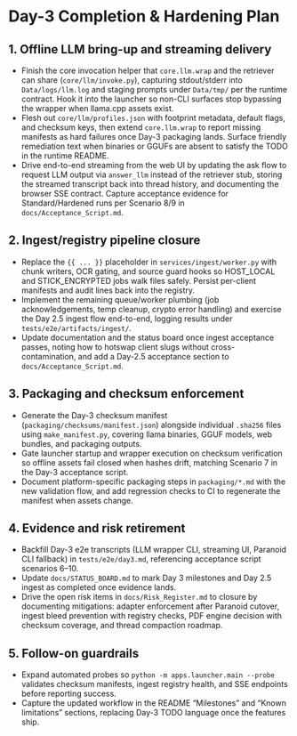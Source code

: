 # Day-3 Completion & Hardening Plan

## 1. Offline LLM bring-up and streaming delivery
- Finish the core invocation helper that `core.llm.wrap` and the retriever can share (`core/llm/invoke.py`), capturing stdout/stderr into `Data/logs/llm.log` and staging prompts under `Data/tmp/` per the runtime contract. Hook it into the launcher so non-CLI surfaces stop bypassing the wrapper when llama.cpp assets exist.
- Flesh out `core/llm/profiles.json` with footprint metadata, default flags, and checksum keys, then extend `core.llm.wrap` to report missing manifests as hard failures once Day-3 packaging lands. Surface friendly remediation text when binaries or GGUFs are absent to satisfy the TODO in the runtime README.
- Drive end-to-end streaming from the web UI by updating the ask flow to request LLM output via `answer_llm` instead of the retriever stub, storing the streamed transcript back into thread history, and documenting the browser SSE contract. Capture acceptance evidence for Standard/Hardened runs per Scenario 8/9 in `docs/Acceptance_Script.md`.

## 2. Ingest/registry pipeline closure
- Replace the `{{ ... }}` placeholder in `services/ingest/worker.py` with chunk writers, OCR gating, and source guard hooks so HOST_LOCAL and STICK_ENCRYPTED jobs walk files safely. Persist per-client manifests and audit lines back into the registry.
- Implement the remaining queue/worker plumbing (job acknowledgements, temp cleanup, crypto error handling) and exercise the Day 2.5 ingest flow end-to-end, logging results under `tests/e2e/artifacts/ingest/`.
- Update documentation and the status board once ingest acceptance passes, noting how to hotswap client slugs without cross-contamination, and add a Day-2.5 acceptance section to `docs/Acceptance_Script.md`.

## 3. Packaging and checksum enforcement
- Generate the Day-3 checksum manifest (`packaging/checksums/manifest.json`) alongside individual `.sha256` files using `make_manifest.py`, covering llama binaries, GGUF models, web bundles, and packaging outputs.
- Gate launcher startup and wrapper execution on checksum verification so offline assets fail closed when hashes drift, matching Scenario 7 in the Day-3 acceptance script.
- Document platform-specific packaging steps in `packaging/*.md` with the new validation flow, and add regression checks to CI to regenerate the manifest when assets change.

## 4. Evidence and risk retirement
- Backfill Day-3 e2e transcripts (LLM wrapper CLI, streaming UI, Paranoid CLI fallback) in `tests/e2e/day3.md`, referencing acceptance script scenarios 6–10.
- Update `docs/STATUS_BOARD.md` to mark Day 3 milestones and Day 2.5 ingest as completed once evidence lands.
- Drive the open risk items in `docs/Risk_Register.md` to closure by documenting mitigations: adapter enforcement after Paranoid cutover, ingest bleed prevention with registry checks, PDF engine decision with checksum coverage, and thread compaction roadmap.

## 5. Follow-on guardrails
- Expand automated probes so `python -m apps.launcher.main --probe` validates checksum manifests, ingest registry health, and SSE endpoints before reporting success.
- Capture the updated workflow in the README “Milestones” and “Known limitations” sections, replacing Day-3 TODO language once the features ship.
